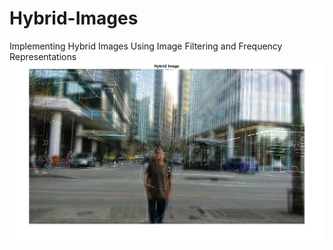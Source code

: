 # Hybrid-Images
Implementing Hybrid Images Using Image Filtering and Frequency Representations
<img src="img1.jpg">
